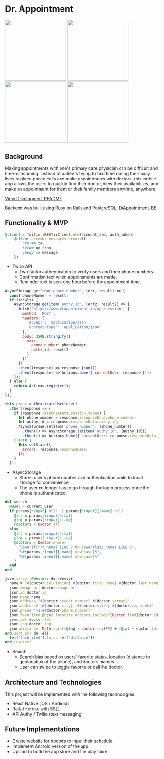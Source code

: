 # Dr. Appointment

<img src="https://github.com/randyjap/DrAppointment/blob/master/app/images/Twillio.gif" width="200"> <img src="https://github.com/randyjap/DrAppointment/blob/master/app/images/Search.gif" width="200"> <img src="https://github.com/randyjap/DrAppointment/blob/master/app/images/Appointment.gif" width="200"> <img src="https://github.com/randyjap/DrAppointment/blob/master/app/images/Text.png" width="200">

## Background

Making appointments with one's primary care physician can be difficult and time-consuming. Instead of patients trying to find time during their busy lives to place phone calls and make appointments with doctors, this mobile app allows the users to quickly find their doctor, view their availabilities, and make an appointment for them or their family members anytime, anywhere.

[View Development README][readme]

[readme]: docs/README.md

Backend was built using Ruby on Rails and PostgreSQL: [DrAppointment-BE][backend]

[backend]: https://github.com/randyjap/DrAppointment-BE

## Functionality & MVP

```ruby
@client = Twilio::REST::Client.new(account_sid, auth_token)
    @client.account.messages.create({
        :to => to,
        :from => from,
        :body => message
    })
```

- Twilio API
  - Two factor authentication to verify users and their phone numbers.
  - Confirmation text when appointments are made.
  - Reminder text is sent one hour before the appointment time.

```javascript
AsyncStorage.getItem('phone_number', (err, result) => {
  const phoneNumber = result;
  if (result) {
    AsyncStorage.getItem('authy_id', (err2, result2) => {
      fetch('https://www.drappointment.io/api/session', {
        method: 'POST',
        headers: {
          'Accept': 'application/json',
          'Content-Type': 'application/json'
        },
        body: JSON.stringify({
          user: {
            phone_number: phoneNumber,
            authy_id: result2
          }
        })
      })
      .then((response) => response.json())
      .then((response) => Actions.home({ currentUser: response }));
    });
  } else {
    return Actions.register();
  }
});
```

```javascript
this.props.authenticateUser(user)
  .then(response => {
    if (response.responseData.session_token) {
      let phone_number = response.responseData.phone_number;
      let authy_id = response.responseData.authy_id;
      AsyncStorage.setItem('phone_number', (phone_number))
        .then(() => AsyncStorage.setItem('authy_id', (authy_id)))
        .then(() => Actions.home({ currentUser: response.responseData }));
    } else {
      this.setState({
        errors: response.responseData
      });
    }
  });
```

- AsyncStorage
  - Stores user's phone number and authentication code to local storage for convenience
  - The user no longer has to go through the login process once the phone is authenticated.

```ruby
def search
  @user = current_user
  if params[:input].nil? || params[:input][:name].nil?
    @lat = params[:input][:lat]
    @lng = params[:input][:lng]
    @doctors = Doctor.all
  else
    @lat = params[:input][:lat]
    @lng = params[:input][:lng]
    @doctors = Doctor.where(
      "lower(first_name) LIKE ? OR lower(last_name) LIKE ?",
      "%#{params[:input][:name].downcase}%",
      "%#{params[:input][:name].downcase}%"
    )
  end
end
```

```ruby
json.array! @doctors do |doctor|
  name = "#{doctor.salutation} #{doctor.first_name} #{doctor.last_name}"
  json.image_url doctor.image_url
  json.id doctor.id
  json.name name
  json.address "#{doctor.street_number} #{doctor.street}"
  json.address2 "#{doctor.city}, #{doctor.state} #{doctor.zip_code}"
  json.phone "+1 #{doctor.phone_number}"
  json.favorited @user.favorite_doctors.include?(Doctor.find(doctor.id))
  json.lat doctor.lat
  json.lng doctor.lng
  json.distance (Math.sqrt((@lng - doctor.lng)**2 + (@lat - doctor.lat)**2) * 70.117663977182174).round(1)
end.sort_by! do |el|
  [el["favorited"].to_s, -el["distance"]]
end.reverse!
```

- Search
  - Search bias based on users' favorite status, location (distance to geolocation of the phone), and doctors' names.
  - User can swipe to toggle favorite or call the doctor.

## Architecture and Technologies

This project will be implemented with the following technologies:

- React Native (iOS / Android)
- Rails (Heroku with SSL)
- API Authy / Twilio (text messaging)


## Future Implementations

- Create website for doctors to input their schedule.
- Implement Android version of the app.
- Upload to both the app store and the play store.
